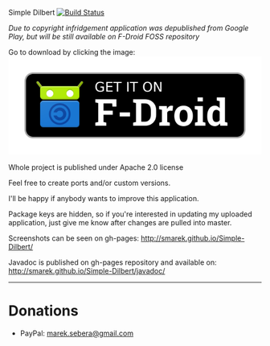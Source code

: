  Simple Dilbert <a href="http://travis-ci.org/smarek/Simple-Dilbert" target="_blank">![Build Status](https://travis-ci.org/smarek/Simple-Dilbert.png?branch=master)</a>

*Due to copyright infridgement application was depublished from Google Play, but will be still available on F-Droid FOSS repository*

Go to download by clicking the image:  
[![F-Droid FOSS repository](f_droid_logo.png "F-Droid FOSS repository")](https://f-droid.org/repository/browse/?fdid=com.mareksebera.simpledilbert)

Whole project is published under Apache 2.0 license

Feel free to create ports and/or custom versions.

I'll be happy if anybody wants to improve this application.

Package keys are hidden, so if you're interested in updating my uploaded application, just give me know after changes are pulled into master.

Screenshots can be seen on gh-pages: http://smarek.github.io/Simple-Dilbert/

Javadoc is published on gh-pages repository and available on: http://smarek.github.io/Simple-Dilbert/javadoc/

****

# Donations

 - PayPal: marek.sebera@gmail.com
